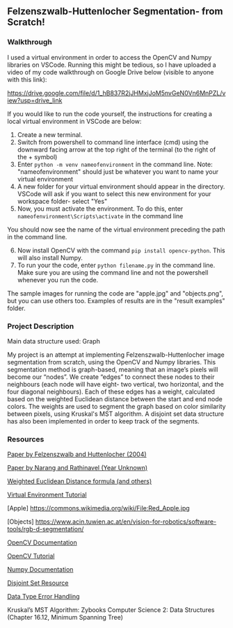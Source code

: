 ## Felzenszwalb-Huttenlocher Segmentation- from Scratch!

### Walkthrough

I used a virtual environment in order to access the OpenCV and Numpy libraries on VSCode. Running this might be tedious, so I have uploaded a video of my code walkthrough on Google Drive below (visible to anyone with this link):

https://drive.google.com/file/d/1_hB837R2jJHMxjJoM5nvGeN0Vn6MnPZL/view?usp=drive_link

If you would like to run the code yourself, the instructions for creating a local virtual environment in VSCode are below:

1. Create a new terminal.
2. Switch from powershell to command line interface (cmd) using the downward facing arrow at the top right of the terminal (to the right of the + symbol)
3. Enter `python -m venv nameofenvironment` in the command line. Note: "nameofenvironment" should just be whatever you want to name your virtual environment
4. A new folder for your virtual environment should appear in the directory. VSCode will ask if you want to select this new environment for your workspace folder- select "Yes"
5. Now, you must activate the environment. To do this, enter `nameofenvironment\Scripts\activate` in the command line

You should now see the name of the virtual environment preceding the path in the command line. 

6. Now install OpenCV with the command `pip install opencv-python`. This will also install Numpy.
7. To run your the code, enter `python filename.py` in the command line. Make sure you are using the command line and not the powershell whenever you run the code.

The sample images for running the code are "apple.jpg" and "objects.png", but you can use others too. Examples of results are in the "result examples" folder.

### Project Description

Main data structure used: Graph

My project is an attempt at implementing Felzenszwalb-Huttenlocher image segmentation from scratch, using the OpenCV and Numpy libraries. This segmentation method is graph-based, meaning that an image’s pixels will become our “nodes”. We create “edges” to connect these nodes to their neighbours (each node will have eight- two vertical, two horizontal, and the four diagonal neighbours). Each of these edges has a weight, calculated based on the weighted Euclidean distance between the start and end node colors. The weights are used to segment the graph based on color similarity between pixels, using Kruskal's MST algorithm. A disjoint set data structure has also been implemented in order to keep track of the segments.

### Resources

[Paper by Felzenszwalb and Huttenlocher (2004)](https://cs.brown.edu/people/pfelzens/papers/seg-ijcv.pdf)

[Paper by Narang and Rathinavel (Year Unknown)](https://www.cs.unc.edu/~sahil/data/Segmentation-Report.pdf)

[Weighted Euclidean Distance formula (and others)](https://www.baeldung.com/cs/compute-similarity-of-colours)

[Virtual Environment Tutorial](https://www.youtube.com/watch?v=fclTFQQvQFQ&t=78s)

[Apple] https://commons.wikimedia.org/wiki/File:Red_Apple.jpg

[Objects] https://www.acin.tuwien.ac.at/en/vision-for-robotics/software-tools/rgb-d-segmentation/

[OpenCV Documentation](https://docs.opencv.org/4.x/index.html)

[OpenCV Tutorial](https://www.geeksforgeeks.org/introduction-to-opencv/)

[Numpy Documentation](https://numpy.org/doc/)

[Disjoint Set Resource](https://takeuforward.org/data-structure/disjoint-set-union-by-rank-union-by-size-path-compression-g-46/)

[Data Type Error Handling ](https://stackoverflow.com/questions/7559595/python-runtimewarning-overflow-encountered-in-long-scalars)

Kruskal’s MST Algorithm: 
Zybooks Computer Science 2: Data Structures (Chapter 16.12, Minimum Spanning Tree)
